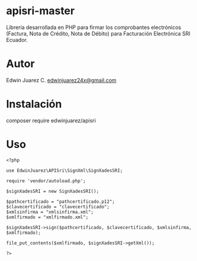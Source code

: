 # apisri-master
Librería desarrollada en PHP para firmar los comprobantes electrónicos (Factura, Nota de Crédito, Nota de Débito) para Facturación Electrónica SRI Ecuador.

# Autor
Edwin Juarez C. edwinjuarez24x@gmail.com

# Instalación
composer require edwinjuarez/apisri

# Uso
```
<?php  

use EdwinJuarez\APISri\SignXml\SignXadesSRI;

require 'vendor/autoload.php';

$signXadesSRI = new SignXadesSRI();

$pathcertificado = "pathcertificado.p12";
$clavecertificado = "clavecertificado";
$xmlsinfirma = "xmlsinfirma.xml";
$xmlfirmado = "xmlfirmado.xml";

$signXadesSRI->sign($pathcertificado, $clavecertificado, $xmlsinfirma, $xmlfirmado);

file_put_contents($xmlfirmado, $signXadesSRI->getXml());

?>
```
